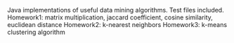 Java implementations of useful data mining algorithms. Test files included.
Homework1:  matrix multiplication, jaccard coefficient, cosine similarity, euclidean distance
Homework2:  k-nearest neighbors
Homework3:  k-means clustering algorithm
